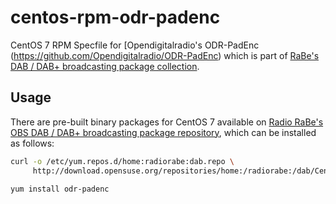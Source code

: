 # centos-rpm-odr-padenc
CentOS 7 RPM Specfile for [Opendigitalradio's ODR-PadEnc (https://github.com/Opendigitalradio/ODR-PadEnc) which is part of [RaBe's DAB / DAB+ broadcasting package collection](https://build.opensuse.org/project/show/home:radiorabe:dab).

## Usage
There are pre-built binary packages for CentOS 7 available on [Radio RaBe's OBS DAB / DAB+ broadcasting package repository](https://build.opensuse.org/project/show/home:radiorabe:dab), which can be installed as follows:

```bash
curl -o /etc/yum.repos.d/home:radiorabe:dab.repo \
     http://download.opensuse.org/repositories/home:/radiorabe:/dab/CentOS_7/home:radiorabe:dab.repo
     
yum install odr-padenc
```
